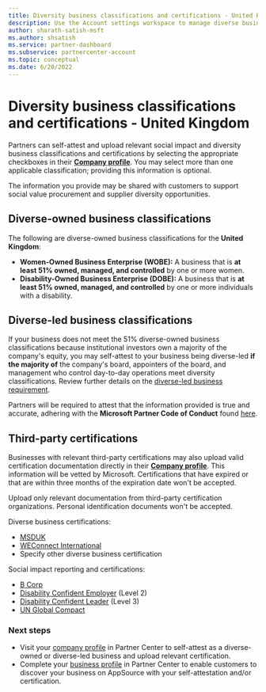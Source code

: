 ```yaml
---
title: Diversity business classifications and certifications - United Kingdom
description: Use the Account settings workspace to manage diverse business classifications and certifications for the United Kingdom at Partner Center
author: sharath-satish-msft
ms.author: shsatish
ms.service: partner-dashboard
ms.subservice: partnercenter-account
ms.topic: conceptual
ms.date: 6/20/2022
---
```


# Diversity business classifications and certifications - United Kingdom

Partners can self-attest and upload relevant social impact and diversity business classifications and certifications by selecting the appropriate checkboxes in their [**Company profile**](https://partner.microsoft.com/dashboard/account/v3/companyprofile). You may select more than one applicable classification; providing this information is optional.

The information you provide may be shared with customers to support social value procurement and supplier diversity opportunities.

## Diverse-owned business classifications

The following are diverse-owned business classifications for the **United Kingdom**:

- **Women-Owned Business Enterprise (WOBE):** A business that is **at least 51% owned, managed, and controlled** by one or more women.
- **Disability-Owned Business Enterprise (DOBE):** A business that is **at least 51% owned, managed, and controlled** by one or more individuals with a disability.

## Diverse-led business classifications

If your business does not meet the 51% diverse-owned business classifications because institutional investors own a majority of the company's equity, you may self-attest to your business being diverse-led **if the majority of** the company's board, appointers of the board, and management who control day-to-day operations meet diversity classifications. Review further details on the [diverse-led business requirement](./diversity-business-classifications-certs.md).

Partners will be required to attest that the information provided is true and accurate, adhering with the **Microsoft Partner Code of Conduct** found [here](https://www.microsoft.com/legal/compliance/anticorruption/trustworthy-representatives).

## Third-party certifications

Businesses with relevant third-party certifications may also upload valid certification documentation directly in their [**Company profile**](https://partner.microsoft.com/dashboard/account/v3/companyprofile). This information will be vetted by Microsoft. Certifications that have expired or that are within three months of the expiration date won't be accepted.

Upload only relevant documentation from third-party certification organizations. Personal identification documents won't be accepted.

Diverse business certifications:

- [MSDUK](https://www.msduk.org.uk/)
- [WEConnect International](https://weconnectinternational.org/)
- Specify other diverse business certification

Social impact reporting and certifications:

- [B Corp](https://www.bcorporation.net/certification)
- [Disability Confident Employer](https://disabilityconfident.campaign.gov.uk/) (Level 2)
- [Disability Confident Leader](https://disabilityconfident.campaign.gov.uk/) (Level 3)
- [UN Global Compact](https://unglobalcompact.org/)

### Next steps

- Visit your [company profile](https://partner.microsoft.com/dashboard/account/v3/companyprofile) in Partner Center to self-attest as a diverse-owned or diverse-led business and upload relevant certification.
- Complete your [business profile](./create-a-marketing-profile.md) in Partner Center to enable customers to discover your business on AppSource with your self-attestation and/or certification.
